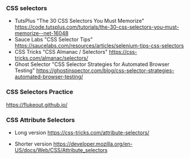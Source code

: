 ### CSS selectors
- TutsPlus "The 30 CSS Selectors You Must Memorize"
https://code.tutsplus.com/tutorials/the-30-css-selectors-you-must-memorize--net-16048
- Sauce Labs "CSS Selector Tips"
https://saucelabs.com/resources/articles/selenium-tips-css-selectors
- CSS Tricks "CSS Almanac / Selectors"
https://css-tricks.com/almanac/selectors/
- Ghost Selector "CSS Selector Strategies for Automated Browser Testing"
https://ghostinspector.com/blog/css-selector-strategies-automated-browser-testing/


### CSS Selectors Practice
https://flukeout.github.io/

### CSS Attribute Selectors
- Long version
https://css-tricks.com/attribute-selectors/

- Shorter version
https://developer.mozilla.org/en-US/docs/Web/CSS/Attribute_selectors

